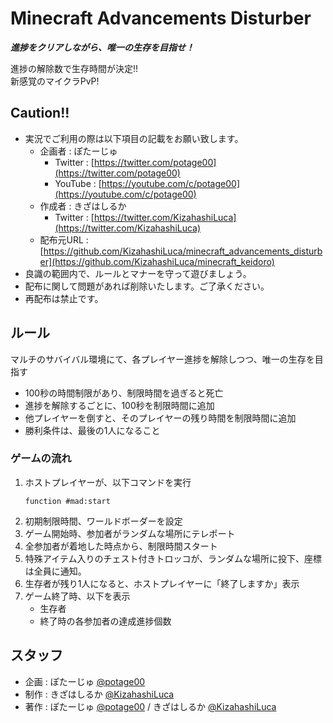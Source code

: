 # Minecraft Advancements Disturber
__*進捗をクリアしながら、唯一の生存を目指せ！*__

進捗の解除数で生存時間が決定!!  
新感覚のマイクラPvP!

## Caution!!
 - 実況でご利用の際は以下項目の記載をお願い致します。
   - 企画者 : ぽたーじゅ
     - Twitter : [https://twitter.com/potage00](https://twitter.com/potage00)
     - YouTube : [https://youtube.com/c/potage00](https://youtube.com/c/potage00)
   - 作成者 : きざはしるか
     - Twitter : [https://twitter.com/KizahashiLuca](https://twitter.com/KizahashiLuca)
   - 配布元URL : [https://github.com/KizahashiLuca/minecraft_advancements_disturber](https://github.com/KizahashiLuca/minecraft_keidoro)
 - 良識の範囲内で、ルールとマナーを守って遊びましょう。
 - 配布に関して問題があれば削除いたします。ご了承ください。
 - 再配布は禁止です。

## ルール
マルチのサバイバル環境にて、各プレイヤー進捗を解除しつつ、唯一の生存を目指す

 - 100秒の時間制限があり、制限時間を過ぎると死亡
 - 進捗を解除するごとに、100秒を制限時間に追加
 - 他プレイヤーを倒すと、そのプレイヤーの残り時間を制限時間に追加
 - 勝利条件は、最後の1人になること

### ゲームの流れ
 1. ホストプレイヤーが、以下コマンドを実行
    ```mcfunction
    function #mad:start
    ```
 2. 初期制限時間、ワールドボーダーを設定
 3. ゲーム開始時、参加者がランダムな場所にテレポート
 4. 全参加者が着地した時点から、制限時間スタート
 5. 特殊アイテム入りのチェスト付きトロッコが、ランダムな場所に投下、座標は全員に通知。
 8. 生存者が残り1人になると、ホストプレイヤーに「終了しますか」表示
 9. ゲーム終了時、以下を表示
    - 生存者
    - 終了時の各参加者の達成進捗個数

## スタッフ
 - 企画 : ぽたーじゅ [@potage00](https://twitter.com/potage00)
 - 制作 : きざはしるか [@KizahashiLuca](https://twitter.com/KizahashiLuca)
 - 著作 : ぽたーじゅ [@potage00](https://twitter.com/potage00) / きざはしるか [@KizahashiLuca](https://twitter.com/KizahashiLuca)